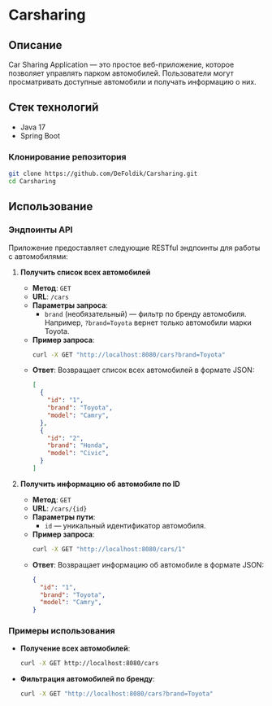 # Carsharing

## Описание

Car Sharing Application — это простое веб-приложение, которое позволяет управлять парком автомобилей. Пользователи могут просматривать доступные автомобили и получать информацию о них.

## Стек технологий

- Java 17
- Spring Boot

### Клонирование репозитория

```bash
git clone https://github.com/DeFoldik/Carsharing.git
cd Carsharing
```
## Использование

### Эндпоинты API

Приложение предоставляет следующие RESTful эндпоинты для работы с автомобилями:

1. **Получить список всех автомобилей**

   - **Метод**: `GET`
   - **URL**: `/cars`
   - **Параметры запроса**:
     - `brand` (необязательный) — фильтр по бренду автомобиля. Например, `?brand=Toyota` вернет только автомобили марки Toyota.
   - **Пример запроса**:
     ```bash
     curl -X GET "http://localhost:8080/cars?brand=Toyota"
     ```
   - **Ответ**: Возвращает список всех автомобилей в формате JSON:
     ```json
     [
       {
         "id": "1",
         "brand": "Toyota",
         "model": "Camry",
       },
       {
         "id": "2",
         "brand": "Honda",
         "model": "Civic",
       }
     ]
     ```

2. **Получить информацию об автомобиле по ID**

   - **Метод**: `GET`
   - **URL**: `/cars/{id}`
   - **Параметры пути**:
     - `id` — уникальный идентификатор автомобиля.
   - **Пример запроса**:
     ```bash
     curl -X GET "http://localhost:8080/cars/1"
     ```
   - **Ответ**: Возвращает информацию об автомобиле в формате JSON:
     ```json
     {
       "id": "1",
       "brand": "Toyota",
       "model": "Camry",
     }
     ```

### Примеры использования

- **Получение всех автомобилей**:
  ```bash
  curl -X GET http://localhost:8080/cars
  ```
- **Фильтрация автомобилей по бренду**:
  ```bash
  curl -X GET "http://localhost:8080/cars?brand=Toyota"
  ```


